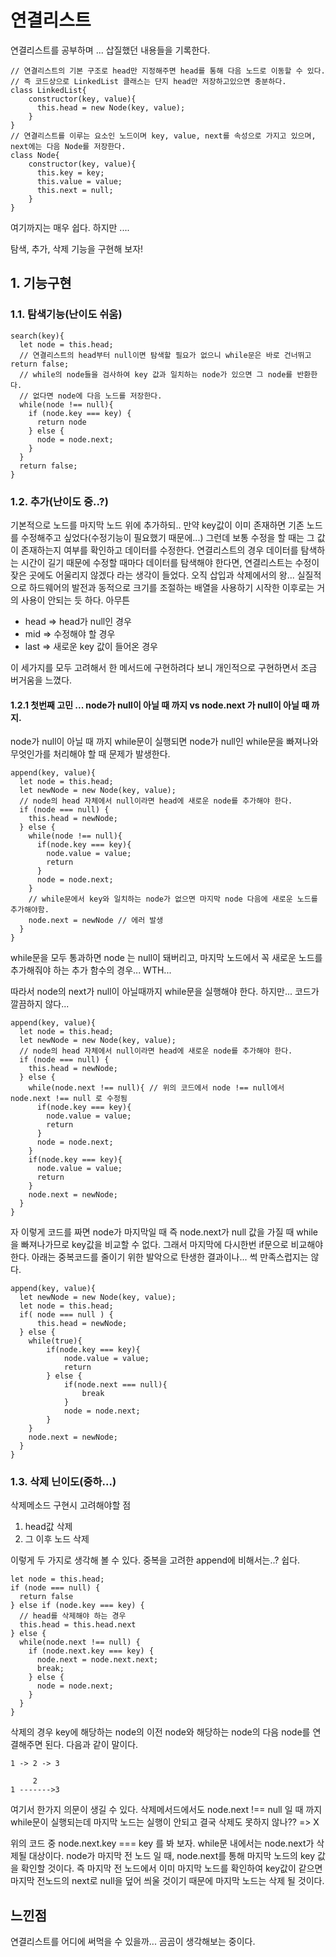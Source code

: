 # 연결리스트
 연결리스트를 공부하며 ... 삽질했던 내용들을 기록한다.
```
// 연결리스트의 기본 구조로 head만 지정해주면 head를 통해 다음 노드로 이동할 수 있다.
// 즉 코드상으로 LinkedList 클래스는 단지 head만 저장하고있으면 충분하다. 
class LinkedList{
    constructor(key, value){
      this.head = new Node(key, value);
    }
}
// 연결리스트를 이루는 요소인 노드이며 key, value, next를 속성으로 가지고 있으며, next에는 다음 Node를 저장한다.
class Node{
    constructor(key, value){
      this.key = key;
      this.value = value;
      this.next = null;
    }
}
```

여기까지는 매우 쉽다. 하지만 ....

탐색, 추가, 삭제 기능을 구현해 보자!
## 1. 기능구현
### 1.1. 탐색기능(난이도 쉬움)
```
search(key){
  let node = this.head;
  // 연결리스트의 head부터 null이면 탐색할 필요가 없으니 while문은 바로 건너뛰고 return false;
  // while의 node들을 검사하여 key 값과 일치하는 node가 있으면 그 node를 반환한다.
  // 없다면 node에 다음 노드를 저장한다.
  while(node !== null){
    if (node.key === key) {
      return node
    } else {
      node = node.next;
    }
  }
  return false;
}
```
### 1.2. 추가(난이도 중..?)
기본적으로 노드를 마지막 노드 위에 추가하되.. 만약 key값이 이미 존재하면 기존 노드를 수정해주고 싶었다(수정기능이 필요했기 때문에...)
그런데 보통 수정을 할 때는 그 값이 존재하는지 여부를 확인하고 데이터를 수정한다. 연결리스트의 경우 데이터를 탐색하는 시간이 길기 때문에
수정할 때마다 데이터를 탐색해야 한다면, 연결리스트는 수정이 잦은 곳에도 어울리지 않겠다 라는 생각이 들었다. 오직 삽입과 삭제에서의 왕...
실질적으로 하드웨어의 발전과 동적으로 크기를 조절하는 배열을 사용하기 시작한 이후로는 거의 사용이 안되는 듯 하다.
아무튼
- head => head가 null인 경우
- mid => 수정해야 할 경우
- last => 새로운 key 값이 들어온 경우

이 세가지를 모두 고려해서 한 메서드에 구현하려다 보니 개인적으로 구현하면서 조금 버거움을 느꼈다.

#### 1.2.1 첫번째 고민 ... node가 null이 아닐 때 까지 vs node.next 가 null이 아닐 때 까지.
node가 null이 아닐 때 까지 while문이 실행되면 node가 null인 while문을 빠져나와 무엇인가를 처리해야 할 때 문제가 발생한다.
```
append(key, value){
  let node = this.head;
  let newNode = new Node(key, value);
  // node의 head 자체에서 null이라면 head에 새로운 node를 추가해야 한다. 
  if (node === null) {
    this.head = newNode;
  } else {
    while(node !== null){
      if(node.key === key){
        node.value = value;
        return
      }
      node = node.next;
    }
    // while문에서 key와 일치하는 node가 없으면 마지막 node 다음에 새로운 노드를 추가해야함.
    node.next = newNode // 에러 발생
  }
}
```
while문을 모두 통과하면 node 는 null이 돼버리고, 마지막 노드에서 꼭 새로운 노드를 추가해줘야 하는 추가 함수의 경우... WTH...

따라서 node의 next가 null이 아닐때까지 while문을 실행해야 한다. 하지만... 코드가 깔끔하지 않다...
```
append(key, value){
  let node = this.head;
  let newNode = new Node(key, value);
  // node의 head 자체에서 null이라면 head에 새로운 node를 추가해야 한다. 
  if (node === null) {
    this.head = newNode;
  } else {
    while(node.next !== null){ // 위의 코드에서 node !== null에서 node.next !== null 로 수정됨
      if(node.key === key){
        node.value = value;
        return
      }
      node = node.next;
    }
    if(node.key === key){
      node.value = value;
      return
    }
    node.next = newNode;
  }
}
```
자 이렇게 코드를 짜면 node가 마지막일 때 즉 node.next가 null 값을 가질 때 while을 빠져나가므로 key값을 비교할 수 없다.
그래서 마지막에 다시한번 if문으로 비교해야한다.
아래는 중복코드를 줄이기 위한 발악으로 탄생한 결과이나... 썩 만족스럽지는 않다.
```
append(key, value){
  let newNode = new Node(key, value);
  let node = this.head;
  if( node === null ) {
      this.head = newNode;
  } else {
    while(true){
        if(node.key === key){
            node.value = value;
            return
        } else {
            if(node.next === null){
                break
            }
            node = node.next;
        }
    }
    node.next = newNode;
  }
}
```
### 1.3. 삭제 닌이도(중하...)
삭제메소드 구현시 고려해야할 점

1. head값 삭제
2. 그 이후 노드 삭제

이렇게 두 가지로 생각해 볼 수 있다. 중복을 고려한 append에 비해서는..? 쉽다.
```
let node = this.head;
if (node === null) {
  return false
} else if (node.key === key) {
  // head를 삭제해야 하는 경우
  this.head = this.head.next  
} else {
  while(node.next !== null) {
    if (node.next.key === key) {
      node.next = node.next.next;
      break;
    } else {
      node = node.next;
    }
  }
}
```
삭제의 경우 key에 해당하는 node의 이전 node와 해당하는 node의 다음 node를 연결해주면 된다. 다음과 같이 말이다. 
```
1 -> 2 -> 3

     2
1 ------->3
```
여기서 한가지 의문이 생길 수 있다. 삭제메서드에서도 node.next !== null 일 때 까지 while문이 실행되는데 마지막 노드는 실행이 안되고 결국 삭제도 못하지 않나?? => X 

위의 코드 중 node.next.key === key 를 봐 보자. while문 내에서는 node.next가 삭제될 대상이다. 
node가 마지막 전 노드 일 때, node.next를 통해 마지막 노드의 key 값을 확인할 것이다.
즉 마지막 전 노드에서 이미 마지막 노드를 확인하여 key값이 같으면 마지막 전노드의 next로 null을 덮어 씌울 것이기 때문에 마지막 노드는 삭제 될 것이다.

## 느낀점
연결리스트를 어디에 써먹을 수 있을까... 곰곰이 생각해보는 중이다.
